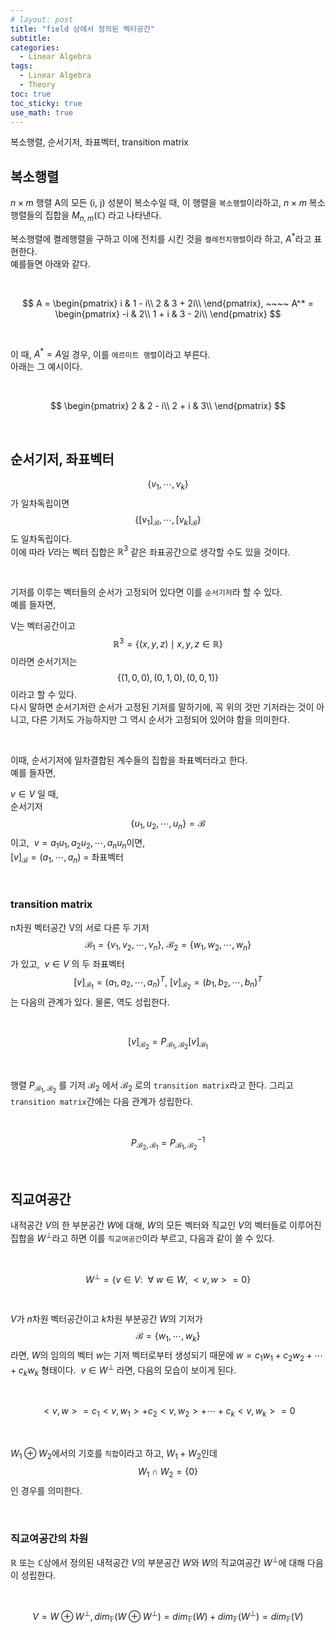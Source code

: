 ```yaml
---
# layout: post
title: "field 상에서 정의된 벡터공간"
subtitle: 
categories: 
  - Linear Algebra
tags:
  - Linear Algebra
  - Theory
toc: true
toc_sticky: true
use_math: true
---
```


복소행렬, 순서기저, 좌표벡터, transition matrix

## 복소행렬

$n \times m$ 행렬 A의 모든 (i, j) 성분이 복소수일 때, 이 행렬을 `복소행렬`이라하고, $n \times m$ 복소행렬들의 집합을 $M_{n,m}(\mathbb{C})$ 라고 나타낸다.

복소행렬에 켤레행렬을 구하고 이에 전치를 시킨 것을 `켤레전치행렬`이라 하고, $A^*$라고 표현한다.<br>
예를들면 아래와 같다.

<br>

$$
A = 
\begin{pmatrix}
i & 1 - i\\
2 & 3 + 2i\\
\end{pmatrix}, ~~~~ A^* =
\begin{pmatrix}
-i & 2\\
1 + i & 3 - 2i\\
\end{pmatrix}
$$

<br>

이 때, $A^* = A$일 경우, 이를 `에르미트 행렬`이라고 부른다.<br>
아래는 그 예시이다.

<br>

$$
\begin{pmatrix}
2 & 2 - i\\
2 + i & 3\\
\end{pmatrix}
$$

<br>

## 순서기저, 좌표벡터

$$\{ v_1, \cdots, v_k \}$$가 일차독립이면 $$\{ [v_1]_{\mathcal{B}}, \cdots, [v_k]_{\mathcal{B}} \}$$ 도 일차독립이다.<br>
이에 따라 $V$라는 벡터 집합은 $\mathbb{R}^3$ 같은 좌표공간으로 생각할 수도 있을 것이다.

<br>

기저를 이루는 벡터들의 순서가 고정되어 있다면 이를 `순서기저`라 할 수 있다.<br>
예를 들자면,

V는 벡터공간이고 
$$\mathbb{R}^3 = \{ (x, y, z) \mid x, y, z \in \mathbb{R} \}$$
이라면 순서기저는 $$\{ (1,0,0), (0,1,0), (0,0,1) \}$$이라고 할 수 있다. <br>
다시 말하면 순서기저란 순서가 고정된 기저를 말하기에, 꼭 위의 것만 기저라는 것이 아니고, 다른 기저도 가능하지만 그 역시 순서가 고정되어 있어야 함을 의미한다.

<br>

이때, 순서기저에 일차결합된 계수들의 집합을 좌표벡터라고 한다.<br>
예를 들자면,

$v \in V$ 일 때,<br>
순서기저 $$\{ u_1, u_2, \cdots, u_n \} = \mathcal{B}$$ 이고, 
$~ v = a_1 u_1, a_2 u_2, \cdots, a_n u_n$이면,<br>
$[v]_{\mathcal{B}} = (a_1, \cdots, a_n)$ = 좌표벡터

<br>

### transition matrix

n차원 벡터공간 V의 서로 다른 두 기저 $$\mathcal{B_1} = \{ v_1, v_2, \cdots, v_n \},~ \mathcal{B_2} = \{ w_1, w_2, \cdots, w_n \}$$ 가 있고, $~v \in V$ 의 두 좌표벡터 $$[v]_{\mathcal{B_1}} = (a_1, a_2, \cdots, a_n)^T, ~ [v]_{\mathcal{B_2}} = (b_1, b_2, \cdots, b_n)^T$$ 는 다음의 관계가 있다. 물론, 역도 성립한다.

<br>

$$
[v]_{\mathcal{B_2}} = P_{\mathcal{B_1}, \mathcal{B_2}} [v]_{\mathcal{B_1}}
$$

<br>

행렬 $P_{\mathcal{B_1}, \mathcal{B_2}}$ 를 기저 $\mathcal{B_2}$ 에서 $\mathcal{B_2}$ 로의 `transition matrix`라고 한다. 그리고 `transition matrix`간에는 다음 관계가 성립한다.

<br>

$$
P_{\mathcal{B_2}, \mathcal{B_1}} = P_{\mathcal{B_1}, \mathcal{B_2}}^{-1}
$$

<br>

## 직교여공간

내적공간 $V$의 한 부분공간 $W$에 대해, $W$의 모든 벡터와 직교인 $V$의 벡터들로 이루어진 집합을 $W^{\perp}$라고 하면 이를 `직교여공간`이라 부르고, 다음과 같이 쓸 수 있다.

<br>

$$
W^{\perp} = \{ v \in V : ~~ \forall ~ w \in W, ~ <v, w> = 0\}
$$

<br>

$V$가 $n$차원 벡터공간이고 $k$차원 부분공간 $W$의 기저가 $$\mathcal{B} = \{ w_1, \cdots, w_k \}$$ 라면, $W$의 임의의 벡터 $w$는 기저 벡터로부터 생성되기 때문에 $w = c_1w_1 + c_2w_2 + \cdots + c_kw_k$ 형태이다. $~ v \in W^{\perp}$ 라면, 다음의 모습이 보이게 된다.

<br>

$$
<v,w> = c_1<v,w_1> + c_2<v,w_2> + \cdots + c_k<v,w_k> = 0
$$

<br>

$W_1 \oplus W_2$에서의 기호를 `직합`이라고 하고, $W_1 + W_2$인데 $$W_1 \cap W_2 = \{0\}$$ 인 경우를 의미한다.

<br>

### 직교여공간의 차원

$\mathbb{R}$ 또는 $\mathbb{C}$상에서 정의된 내적공간 $V$의 부분공간 $W$와 $W$의 직교여공간 $W^{\perp}$에 대해 다음이 성립한다.

<br>

$$
V = W \oplus W^{\perp}, dim_{\mathbb{F}}(W \oplus W^{\perp}) = dim_{\mathbb{F}}(W) + dim_{\mathbb{F}}(W^{\perp}) = dim_{\mathbb{F}}(V)
$$

<br>

